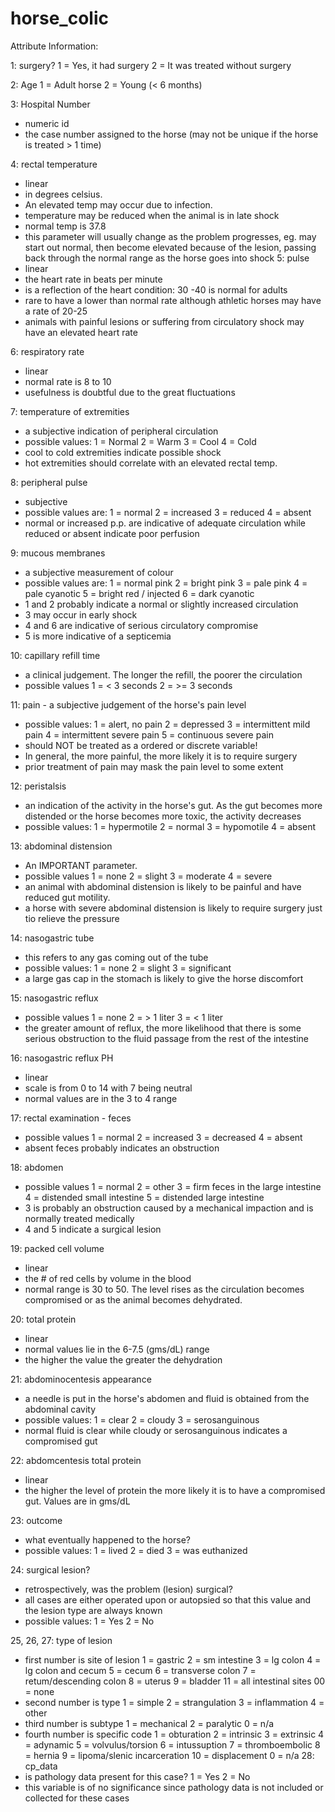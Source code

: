 # horse_colic

Attribute Information:

1: surgery? 
1 = Yes, it had surgery 
2 = It was treated without surgery 

2: Age 
1 = Adult horse 
2 = Young (< 6 months) 

3: Hospital Number 
- numeric id 
- the case number assigned to the horse (may not be unique if the horse is treated > 1 time) 

4: rectal temperature 
- linear 
- in degrees celsius. 
- An elevated temp may occur due to infection. 
- temperature may be reduced when the animal is in late shock 
- normal temp is 37.8 
- this parameter will usually change as the problem progresses, eg. may start out normal, then become elevated because of the lesion, passing back through the normal range as the horse goes into shock 
5: pulse 
- linear 
- the heart rate in beats per minute 
- is a reflection of the heart condition: 30 -40 is normal for adults 
- rare to have a lower than normal rate although athletic horses may have a rate of 20-25 
- animals with painful lesions or suffering from circulatory shock may have an elevated heart rate 

6: respiratory rate 
- linear 
- normal rate is 8 to 10 
- usefulness is doubtful due to the great fluctuations 

7: temperature of extremities 
- a subjective indication of peripheral circulation 
- possible values: 
1 = Normal 
2 = Warm 
3 = Cool 
4 = Cold 
- cool to cold extremities indicate possible shock 
- hot extremities should correlate with an elevated rectal temp. 

8: peripheral pulse 
- subjective 
- possible values are: 
1 = normal 
2 = increased 
3 = reduced 
4 = absent 
- normal or increased p.p. are indicative of adequate circulation while reduced or absent indicate poor perfusion 

9: mucous membranes 
- a subjective measurement of colour 
- possible values are: 
1 = normal pink 
2 = bright pink 
3 = pale pink 
4 = pale cyanotic 
5 = bright red / injected 
6 = dark cyanotic 
- 1 and 2 probably indicate a normal or slightly increased circulation 
- 3 may occur in early shock 
- 4 and 6 are indicative of serious circulatory compromise 
- 5 is more indicative of a septicemia 

10: capillary refill time
- a clinical judgement. The longer the refill, the poorer the circulation 
- possible values 
1 = < 3 seconds 
2 = >= 3 seconds 

11: pain - a subjective judgement of the horse's pain level 
- possible values: 
1 = alert, no pain 
2 = depressed 
3 = intermittent mild pain 
4 = intermittent severe pain 
5 = continuous severe pain 
- should NOT be treated as a ordered or discrete variable! 
- In general, the more painful, the more likely it is to require surgery 
- prior treatment of pain may mask the pain level to some extent 

12: peristalsis 
- an indication of the activity in the horse's gut. As the gut becomes more distended or the horse becomes more toxic, the activity decreases 
- possible values: 
1 = hypermotile 
2 = normal 
3 = hypomotile 
4 = absent 

13: abdominal distension 
- An IMPORTANT parameter. 
- possible values 
1 = none 
2 = slight 
3 = moderate 
4 = severe 
- an animal with abdominal distension is likely to be painful and have reduced gut motility. 
- a horse with severe abdominal distension is likely to require surgery just tio relieve the pressure 

14: nasogastric tube 
- this refers to any gas coming out of the tube 
- possible values: 
1 = none 
2 = slight 
3 = significant 
- a large gas cap in the stomach is likely to give the horse discomfort 

15: nasogastric reflux 
- possible values 
1 = none 
2 = > 1 liter 
3 = < 1 liter 
- the greater amount of reflux, the more likelihood that there is some serious obstruction to the fluid passage from the rest of the intestine 

16: nasogastric reflux PH 
- linear 
- scale is from 0 to 14 with 7 being neutral 
- normal values are in the 3 to 4 range 

17: rectal examination - feces 
- possible values 
1 = normal 
2 = increased 
3 = decreased 
4 = absent 
- absent feces probably indicates an obstruction 

18: abdomen 
- possible values 
1 = normal 
2 = other 
3 = firm feces in the large intestine 
4 = distended small intestine 
5 = distended large intestine 
- 3 is probably an obstruction caused by a mechanical impaction and is normally treated medically 
- 4 and 5 indicate a surgical lesion 

19: packed cell volume 
- linear 
- the # of red cells by volume in the blood 
- normal range is 30 to 50. The level rises as the circulation becomes compromised or as the animal becomes dehydrated. 

20: total protein 
- linear 
- normal values lie in the 6-7.5 (gms/dL) range 
- the higher the value the greater the dehydration 

21: abdominocentesis appearance 
- a needle is put in the horse's abdomen and fluid is obtained from 
the abdominal cavity 
- possible values: 
1 = clear 
2 = cloudy 
3 = serosanguinous 
- normal fluid is clear while cloudy or serosanguinous indicates a compromised gut 

22: abdomcentesis total protein 
- linear 
- the higher the level of protein the more likely it is to have a compromised gut. Values are in gms/dL 

23: outcome 
- what eventually happened to the horse? 
- possible values: 
1 = lived 
2 = died 
3 = was euthanized 

24: surgical lesion? 
- retrospectively, was the problem (lesion) surgical? 
- all cases are either operated upon or autopsied so that this value and the lesion type are always known 
- possible values: 
1 = Yes 
2 = No 

25, 26, 27: type of lesion 
- first number is site of lesion 
1 = gastric 
2 = sm intestine 
3 = lg colon 
4 = lg colon and cecum 
5 = cecum 
6 = transverse colon 
7 = retum/descending colon 
8 = uterus 
9 = bladder 
11 = all intestinal sites 
00 = none 
- second number is type 
1 = simple 
2 = strangulation 
3 = inflammation 
4 = other 
- third number is subtype 
1 = mechanical 
2 = paralytic 
0 = n/a 
- fourth number is specific code 
1 = obturation 
2 = intrinsic 
3 = extrinsic 
4 = adynamic 
5 = volvulus/torsion 
6 = intussuption 
7 = thromboembolic 
8 = hernia 
9 = lipoma/slenic incarceration 
10 = displacement 
0 = n/a 
28: cp_data 
- is pathology data present for this case? 
1 = Yes 
2 = No 
- this variable is of no significance since pathology data is not included or collected for these cases
